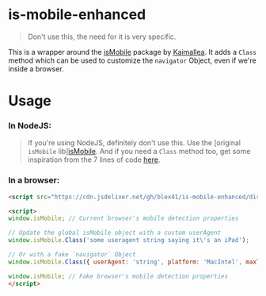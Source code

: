 # is-mobile-enhanced

>Don't use this, the need for it is very specific.

This is a wrapper around the [isMobile](https://github.com/kaimallea/isMobile) package by [Kaimallea](https://github.com/kaimallea). It adds a `Class` method which can be used to customize the `navigator` Object, even if we're inside a browser.

# Usage

### In NodeJS:

>If you're using NodeJS, definitely don't use this. Use the [original `isMobile` lib][isMobile](https://github.com/kaimallea/isMobile). And if you need a `Class` method too, get some inspiration from the 7 lines of code [here](./src/index.js).

### In a browser:

```html
<script src="https://cdn.jsdeliver.net/gh/blex41/is-mobile-enhanced/dist/ismobile.min.js"></script>

<script>
window.isMobile; // Current browser's mobile detection properties

// Update the global isMobile object with a custom userAgent
window.isMobile.Class('some useragent string saying it\'s an iPad');

// Or with a fake `navigator` Object
window.isMobile.Class({ userAgent: 'string', platform: 'MacIntel', maxTouchPoints: 2 /*, ... */ });

window.isMobile; // Fake browser's mobile detection properties
</script>
```